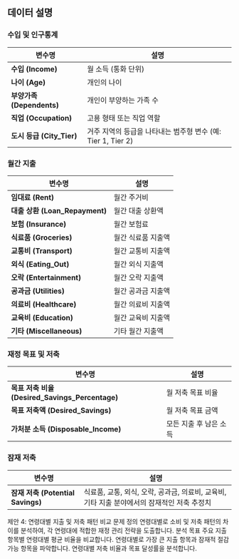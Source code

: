## 데이터 설명

### 수입 및 인구통계

| 변수명            | 설명                                               |
|-------------------|----------------------------------------------------|
| **수입 (Income)**         | 월 소득 (통화 단위)                                    |
| **나이 (Age)**            | 개인의 나이                                          |
| **부양가족 (Dependents)** | 개인이 부양하는 가족 수                               |
| **직업 (Occupation)**     | 고용 형태 또는 직업 역할                              |
| **도시 등급 (City_Tier)** | 거주 지역의 등급을 나타내는 범주형 변수 (예: Tier 1, Tier 2) |

### 월간 지출

| 변수명              | 설명                                               |
|---------------------|----------------------------------------------------|
| **임대료 (Rent)**         | 월간 주거비                                          |
| **대출 상환 (Loan_Repayment)** | 월간 대출 상환액                                    |
| **보험 (Insurance)**     | 월간 보험료                                          |
| **식료품 (Groceries)**   | 월간 식료품 지출액                                    |
| **교통비 (Transport)**   | 월간 교통비 지출액                                    |
| **외식 (Eating_Out)**    | 월간 외식 지출액                                      |
| **오락 (Entertainment)** | 월간 오락 지출액                                      |
| **공과금 (Utilities)**   | 월간 공과금 지출액                                    |
| **의료비 (Healthcare)**  | 월간 의료비 지출액                                   |
| **교육비 (Education)**   | 월간 교육비 지출액                                    |
| **기타 (Miscellaneous)** | 기타 월간 지출액                                      |

### 재정 목표 및 저축

| 변수명                       | 설명                                               |
|------------------------------|----------------------------------------------------|
| **목표 저축 비율 (Desired_Savings_Percentage)** | 월 저축 목표 비율                                    |
| **목표 저축액 (Desired_Savings)**             | 월 저축 목표 금액                                    |
| **가처분 소득 (Disposable_Income)**          | 모든 지출 후 남은 소득                               |

### 잠재 저축

| 변수명                                    | 설명                                               |
|-------------------------------------------|----------------------------------------------------|
| **잠재 저축 (Potential Savings)**         | 식료품, 교통, 외식, 오락, 공과금, 의료비, 교육비, 기타 지출 분야에서의 잠재적인 저축 추정치 |


제안 4: 연령대별 지출 및 저축 패턴 비교
문제 정의
 연령대별로 소비 및 저축 패턴의 차이를 분석하여, 각 연령대에 적합한 재정 관리 전략을 도출합니다.
분석 목표
주요 지출 항목별 연령대별 평균 비율을 비교합니다.
연령대별로 가장 큰 지출 항목과 잠재적 절감 가능 항목을 파악합니다.
연령대별 저축 비율과 목표 달성률을 분석합니다.




